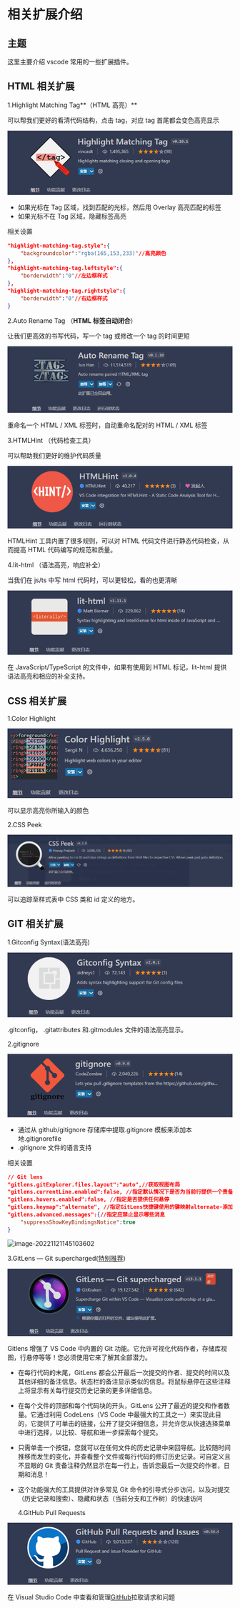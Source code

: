 # 相关扩展介绍

## 主题

这里主要介绍 vscode 常用的一些扩展插件。

## HTML 相关扩展

1.Highlight Matching Tag**（HTML 高亮）**

可以帮我们更好的看清代码结构，点击 tag，对应 tag 首尾都会变色高亮显示

![kuozhan1](/images/kuozhan1.png)

- 如果光标在 Tag 区域，找到匹配的光标，然后用 Overlay 高亮匹配的标签
- 如果光标不在 Tag 区域，隐藏标签高亮

相关设置

```json
"highlight-matching-tag.style":{
	"backgroundcolor":"rgba(165,153,233)"//高亮颜色
},
"highlight-matching-tag.leftstyle":{
	"borderwidth":"0"//左边框样式
},
"highlight-matching-tag.rightstyle":{
	"borderwidth":"0"//右边框样式
}
```

2.Auto Rename Tag （**HTML 标签自动闭合**）

让我们更高效的书写代码，写一个 tag 或修改一个 tag 的时间更短

![kuozhan2](/images/kuozhan2.png)

重命名一个 HTML / XML 标签时，自动重命名配对的 HTML / XML 标签

3.HTMLHint （代码检查工具）

可以帮助我们更好的维护代码质量

![kuozhan3](/images/kuozhan3.png)

HTMLHint 工具内置了很多规则，可以对 HTML 代码文件进行静态代码检查，从而提高 HTML 代码编写的规范和质量。

4.lit-html （语法高亮，响应补全）

当我们在 js/ts 中写 html 代码时，可以更轻松，看的也更清晰

![kuozhan4](/images/kuozhan4.png)

在 JavaScript/TypeScript 的文件中，如果有使用到 HTML 标记，lit-html 提供语法高亮和相应的补全支持。

## CSS 相关扩展

1.Color Highlight

![kuozhan5](/images/kuozhan5.png)

可以显示高亮你所输入的颜色

2.CSS Peek

![kuozhan10](/images/kuozhan10.png)

可以追踪至样式表中 CSS 类和 id 定义的地方。

## GIT 相关扩展

1.Gitconfig Syntax(语法高亮)

![kuozhan6](/images/kuozhan6.png)

.gitconfig， .gitattributes 和.gitmodules 文件的语法高亮显示。

2.gitignore

![kuozhan7](/images/kuozhan7.png)

- 通过从 github/gitignore 存储库中提取.gitignore 模板来添加本地.gitignorefile
- .gitignore 文件的语言支持

相关设置

```json
// Git lens
"gitlens.gitExplorer.files.layout":"auto",//获取视图布局
"gitlens.currentLine.enabled":false, //指定默认情况下是否为当前行提供一个责备注释。
"gitlens.hovers.enabled":false, //指定是否提供任何悬停
"gitlens.keymap":"alternate", //指定GitLens快捷键使用的键映射alternate-添加以Alt（⌥在macOS上）chorded-添加以Ctrl+Shift+G（⌥⌘G在macOS上）none开头的快捷键集合
"gitlens.advanced.messages":{//指定应禁止显示哪些消息
    "suppressShowKeyBindingsNotice":true
}
```

![image-20221121145103602](https://gyh.life/2022/11/21/e1a6aa8b106f6.png)

3.GitLens — Git supercharged(<u>特别推荐</u>)

![kuozhan8](/images/kuozhan8.png)

Gitlens 增强了 VS Code 中内置的 Git 功能。它允许可视化代码作者，存储库视图，行悬停等等！您必须使用它来了解其全部潜力。

- 在每行代码的末尾，GitLens 都会公开最后一次提交的作者、提交的时间以及其他详细的备注信息。状态栏的备注显示类似的信息。将鼠标悬停在这些注释上将显示有关每行提交历史记录的更多详细信息。
- 在每个文件的顶部和每个代码块的开头，GitLens 公开了最近的提交和作者数量。它通过利用 CodeLens（VS Code 中最强大的工具之一）来实现此目的，它提供了可单击的链接，公开了提交详细信息，并允许您从快速选择菜单中进行选择，以比较、导航和进一步探索每个提交。
- 只需单击一个按钮，您就可以在任何文件的历史记录中来回导航。比较随时间推移而发生的变化，并查看整个文件或每行代码的修订历史记录。可自定义且不显眼的 Git 责备注释仍然显示在每一行上，告诉您最后一次提交的作者，日期和消息！
- 这个功能强大的工具提供对许多常见 Git 命令的引导式分步访问，以及对提交（历史记录和搜索）、隐藏和状态（当前分支和工作树）的快速访问

  4.GitHub Pull Requests

![kuozhan9](/images/kuozhan9.png)

在 Visual Studio Code 中查看和管理[GitHub](https://so.csdn.net/so/search?q=GitHub&spm=1001.2101.3001.7020)拉取请求和问题

